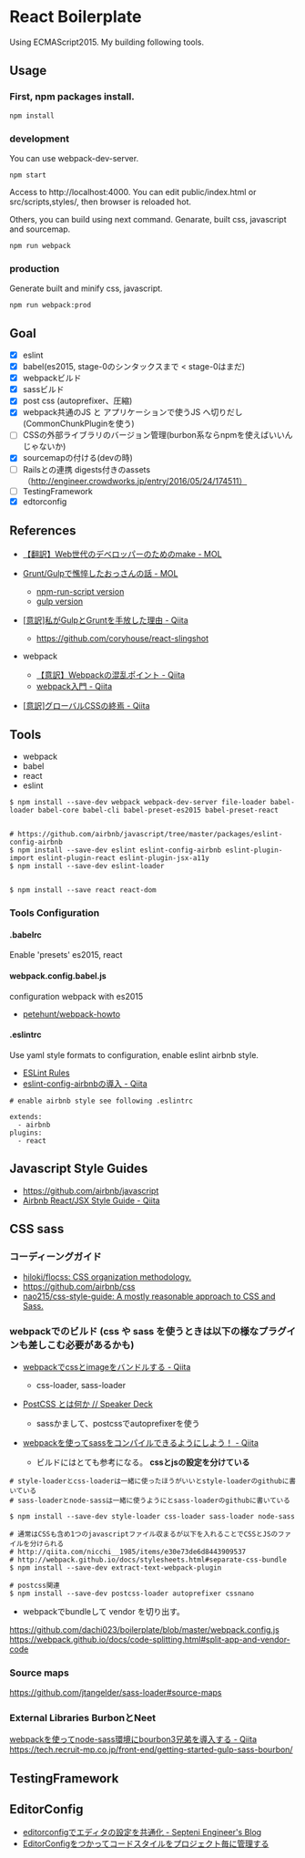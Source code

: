React Boilerplate
========

Using ECMAScript2015.
My building following tools.

Usage
---------

### First, npm packages install.

```
npm install
```


### development

You can use webpack-dev-server.

```
npm start 
```

Access to http://localhost:4000.
You can edit public/index.html or src/scripts,styles/, then browser is reloaded hot.

Others, you can build using next command.
Genarate, built css, javascript and sourcemap.

```
npm run webpack
```

### production

Generate built and minify css, javascript. 

```
npm run webpack:prod
```

Goal
---------

* [x] eslint
* [x] babel(es2015, stage-0のシンタックスまで < stage-0はまだ)
* [x] webpackビルド
* [x] sassビルド
* [x] post css (autoprefixer、圧縮)
* [x] webpack共通のJS と アプリケーションで使うJS へ切りだし(CommonChunkPluginを使う)
* [ ] CSSの外部ライブラリのバージョン管理(burbon系ならnpmを使えばいいんじゃないか)
* [x] sourcemapの付ける(devの時)
* [ ] Railsとの連携 digests付きのassets（http://engineer.crowdworks.jp/entry/2016/05/24/174511）
* [ ] TestingFramework
* [x] edtorconfig

References
---------

* [【翻訳】Web世代のデベロッパーのためのmake - MOL](http://t32k.me/mol/log/make-for-the-web-generation/)

* [Grunt/Gulpで憔悴したおっさんの話 - MOL](http://t32k.me/mol/log/npm-run-script/)
  * [npm-run-script version](https://github.com/t32k/maple/tree/run-scripts-ver)
  * [gulp version](https://github.com/t32k/maple/blob/version-2015/package.json)

* [\[意訳\]私がGulpとGruntを手放した理由 - Qiita](http://qiita.com/chuck0523/items/dafdbd19c12efd40e2de)
  * https://github.com/coryhouse/react-slingshot

* webpack
  * [【意訳】Webpackの混乱ポイント - Qiita](http://qiita.com/chuck0523/items/caacbf4137642cb175ec)
  * [webpack入門 - Qiita](http://qiita.com/ossan-engineer/items/8352bdeab9ce8c8c00ef)

* [\[意訳\]グローバルCSSの終焉 - Qiita](http://qiita.com/chuck0523/items/9a3cc6a2190dfb71a684)


Tools
---------

* webpack
* babel
* react
* eslint

```
$ npm install --save-dev webpack webpack-dev-server file-loader babel-loader babel-core babel-cli babel-preset-es2015 babel-preset-react


# https://github.com/airbnb/javascript/tree/master/packages/eslint-config-airbnb
$ npm install --save-dev eslint eslint-config-airbnb eslint-plugin-import eslint-plugin-react eslint-plugin-jsx-a11y
$ npm install --save-dev eslint-loader


$ npm install --save react react-dom
```

### Tools Configuration

#### .babelrc

Enable 'presets' es2015, react

#### webpack.config.babel.js

configuration webpack with es2015

* [petehunt/webpack-howto](https://github.com/petehunt/webpack-howto#webpack-howto)

#### .eslintrc

Use yaml style formats to configuration, enable eslint airbnb style.

* [ESLint Rules](http://eslint.org/docs/rules/)
* [eslint-config-airbnbの導入 - Qiita](http://qiita.com/bohebohechan/items/0332b557f80150e714de)

```
# enable airbnb style see following .eslintrc

extends:
  - airbnb
plugins:
  - react
```

Javascript Style Guides
---------

* https://github.com/airbnb/javascript
* [Airbnb React/JSX Style Guide - Qiita](http://qiita.com/koukun/items/e64762e407b8dd5e0247)


CSS sass
---------

### コーディーングガイド
* [hiloki/flocss: CSS organization methodology.](https://github.com/hiloki/flocss)
* https://github.com/airbnb/css
* [nao215/css-style-guide: A mostly reasonable approach to CSS and Sass.](https://github.com/nao216/css-style-guide)


### webpackでのビルド (css や sass を使うときは以下の様なプラグインも差しこむ必要があるかも)

* [webpackでcssとimageをバンドルする - Qiita](http://qiita.com/rglay/items/1bdbee5dd5657012b5fa)
  * css-loader, sass-loader


* [PostCSS とは何か // Speaker Deck](https://speakerdeck.com/jmblog/postcss-tohahe-ka)
  * sassかまして、postcssでautoprefixerを使う

* [webpackを使ってsassをコンパイルできるようにしよう！ - Qiita](http://qiita.com/nicchi__1985/items/e30e73de6d8443909537)
  * ビルドにはとても参考になる。 **cssとjsの設定を分けている**

```
# style-loaderとcss-loaderは一緒に使ったほうがいいとstyle-loaderのgithubに書いている
# sass-loaderとnode-sassは一緒に使うようにとsass-loaderのgithubに書いている

$ npm install --save-dev style-loader css-loader sass-loader node-sass

# 通常はCSSも含め1つのjavascriptファイル収まるが以下を入れることでCSSとJSのファイルを分けられる
# http://qiita.com/nicchi__1985/items/e30e73de6d8443909537
# http://webpack.github.io/docs/stylesheets.html#separate-css-bundle
$ npm install --save-dev extract-text-webpack-plugin

# postcss関連
$ npm install --save-dev postcss-loader autoprefixer cssnano
```

* webpackでbundleして vendor を切り出す。

https://github.com/dachi023/boilerplate/blob/master/webpack.config.js
https://webpack.github.io/docs/code-splitting.html#split-app-and-vendor-code

### Source maps

https://github.com/jtangelder/sass-loader#source-maps


### External Libraries BurbonとNeet

[webpackを使ってnode-sass環境にbourbon3兄弟を導入する - Qiita](http://qiita.com/cotto89/items/ddd12a24cd40fac5c419)
https://tech.recruit-mp.co.jp/front-end/getting-started-gulp-sass-bourbon/


TestingFramework
----------




EditorConfig
----------

* [editorconfigでエディタの設定を共通化 - Septeni Engineer's Blog](http://labs.septeni.co.jp/entry/2016/07/04/162202)
* [EditorConfigをつかってコードスタイルをプロジェクト毎に管理する](http://blog.a4works.co.jp/archives/479)
